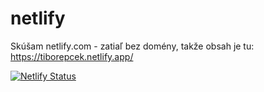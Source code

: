 # netlify

Skúšam netlify.com - zatiaľ bez domény, takže obsah je tu: https://tiborepcek.netlify.app/

[![Netlify Status](https://api.netlify.com/api/v1/badges/ff8f69f4-55cf-49f5-b02a-f66a349c7ad3/deploy-status)](https://app.netlify.com/sites/tiborepcek/deploys)
